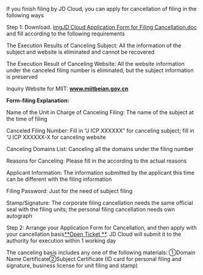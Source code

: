 If you finish filing by JD Cloud, you can apply for cancellation of filing in the following ways

Step 1: Download. [img](http://cms.jcloud.com/ueditor/dialogs/attachment/fileTypeImages/icon_doc.gif)[JD Cloud Application Form for Filing Cancellation.doc](https://img1.jcloudcs.com/cms/628e41dc-0181-4ee4-9548-6330383a1a1120180416144125.doc) and fill according to the following requirements

The Execution Results of Canceling Subject: All the information of the subject and website is eliminated and cannot be recovered

The Execution Result of Canceling Website: All the website information under the canceled filing number is eliminated, but the subject information is preserved

Inquiry Website for MIIT: **www.miitbeian.gov.cn**

**Form-filing Explanation:**

Name of the Unit in Charge of Canceling Filing: The name of the subject at the time of filing

Canceled Filing Number: Fill in “J ICP XXXXXX” for canceling subject; fill in “J ICP XXXXXX-X for canceling website

Canceling Domains List: Canceling all the domains under the filing number

Reasons for Canceling: Please fill in the according to the actual reasons

Applicant Information: The information submitted by the applicant this time can be different with the filing information

Filing Password: Just for the need of subject filing

Stamp/Signature: The corporate filing cancellation needs the same official seal with the filing units; the personal filing cancellation needs own autograph

Step 2: Arrange your Application Form for Cancellation, and then apply with your cancellation basis[**Open Ticket **](https://uc.jcloud.com/login?returnUrl=https%3A%2F%2Fuc.jcloud.com%2Fmyorder%2Fsubmit). JD Cloud will submit it to the authority for execution  within 1 working day

The canceling basis includes any one of the following materials: ①Domain Name Certificate②Subject Certificate (ID card for personal filing and signature, business license for unit filing and stamp)